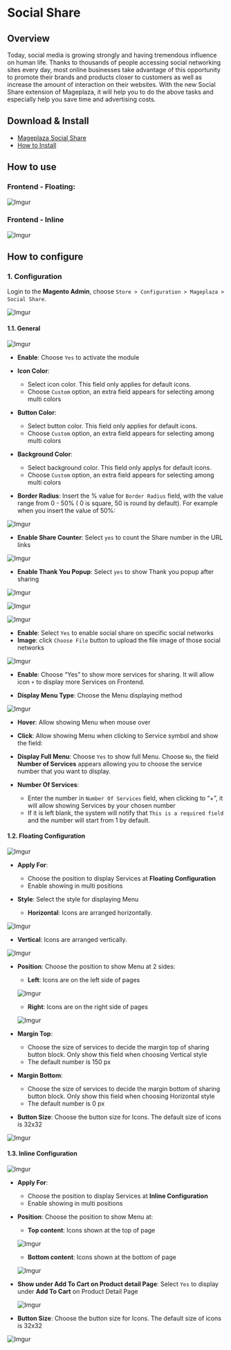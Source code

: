 # Social Share

## Overview

Today, social media is growing strongly and having tremendous influence on human life. Thanks to thousands of people accessing social networking sites every day, most online businesses take advantage of this opportunity to promote their brands and products closer to customers as well as increase the amount of interaction on their websites. With the new Social Share extension of Mageplaza, it will help you to do the above tasks and especially help you save time and advertising costs.


## Download & Install

- [Mageplaza Social Share]()
- [How to Install](https://www.mageplaza.com/install-magento-2-extension/)

## How to use

### Frontend - Floating:

![Imgur](https://i.imgur.com/pogZmvb.gif)


### Frontend - Inline

![Imgur](https://i.imgur.com/UJ1Dtpl.png)

## How to configure

### 1. Configuration

Login to the **Magento Admin**, choose `Store > Configuration > Mageplaza > Social Share`.

![Imgur](https://i.imgur.com/cIE9dtk.gif)

#### 1.1. General

![Imgur](https://i.imgur.com/nvupGDh.png)


- **Enable**: Choose `Yes` to activate the module

- **Icon Color**: 
  - Select icon color. This field only applies for default icons. 
  - Choose `Custom` option, an extra field appears for selecting among multi colors
  
- **Button Color**: 
  - Select button color. This field only applies for default icons. 
  - Choose `Custom` option, an extra field appears for selecting among multi colors
 
- **Background Color**: 
  - Select background color. This field only applys for default icons. 
  - Choose `Custom` option, an extra field appears for selecting among multi colors

- **Border Radius**: Insert the % value for `Border Radius` field, with the value range from 0 - 50% ( 0 is square, 50 is round by default). For example when you insert the value of 50%:


![Imgur](https://i.imgur.com/LtIjjxv.png)


- **Enable Share Counter**: Select `yes` to count the Share number in the URL links

![Imgur](https://i.imgur.com/8tkmXCI.png)

- **Enable Thank You Popup**: Select `yes` to show Thank you popup after sharing

![Imgur](https://i.imgur.com/iBVBNMD.png)

![Imgur](https://i.imgur.com/ifB51Fu.png)

![Imgur](https://i.imgur.com/pXQh5gu.png)

- **Enable**: Select `Yes` to enable social share on specific social networks
- **Image**: click `Choose File` button to upload the file image of those social networks

![Imgur](https://i.imgur.com/IzSY8b7.png)


- **Enable**: Choose “Yes” to show more services for sharing. It will allow icon ``+`` to display more Services on Frontend.

- **Display Menu Type**: Choose the Menu displaying method 

![Imgur](https://i.imgur.com/ljJV4KR.png)

  - **Hover**: Allow showing Menu when mouse over
  - **Click**: Allow showing Menu when clicking to Service symbol and show the field: 
  - **Display Full Menu**: Choose `Yes` to show full Menu. Choose `No`, the field **Number of Services** appears allowing you to choose the service number that you want to display.  


  
- **Number Of Services**: 
  - Enter the number in `Number Of Services` field, when clicking to “+”, it will allow showing Services by your chosen number
  - If it is left blank, the system will notify that `This is a required field` and the number will start from 1 by default.  
  
  
  
#### 1.2. Floating Configuration

  ![Imgur](https://i.imgur.com/pNfHLv2.png)
  
- **Apply For**: 
  - Choose the position to display Services at **Floating Configuration**
  - Enable showing in multi positions
  
- **Style**: Select the style for displaying Menu
  - **Horizontal**: Icons are arranged horizontally.


![Imgur](https://i.imgur.com/SHNHJLm.gif)


  - **Vertical**: Icons are arranged vertically.


![Imgur](https://i.imgur.com/7UARNP7.png)

- **Position**: Choose the position to show Menu at 2 sides:
  - **Left**: Icons are on the left side of pages
  
  ![Imgur](https://i.imgur.com/87uRNAr.png)
  
  
  - **Right**: Icons are on the right side of pages
  
  ![Imgur](https://i.imgur.com/lUfNXUH.png)
  
- **Margin Top**:
  - Choose the size of services to decide the margin top of sharing button block. Only show this field when choosing Vertical style
  - The default number is 150 px
  
- **Margin Bottom**:
  - Choose the size of services to decide the margin bottom of sharing button block. Only show this field when choosing Horizontal style
  - The default number is 0 px
  
  
- **Button Size**: Choose the button size for Icons. The default size of icons is 32x32

![Imgur](https://i.imgur.com/WWF3UwQ.png)

#### 1.3. Inline Configuration

![Imgur](https://i.imgur.com/7Evq2x0.png)


- **Apply For**: 
  - Choose the position to display Services at **Inline Configuration**
  - Enable showing in multi positions
  

- **Position**: Choose the position to show Menu at:
  - **Top content**: Icons shown at the top of page
  
  ![Imgur](https://i.imgur.com/MbFm7xr.png)
  
  - **Bottom content**: Icons shown at the bottom of page
  
  ![Imgur](https://i.imgur.com/eZvn2rh.png)

  
- **Show under Add To Cart on Product detail Page**: Select `Yes` to display under **Add To Cart** on Product Detail Page

  ![Imgur](https://i.imgur.com/MBHPOCf.png)
  
  
- **Button Size**: Choose the button size for Icons. The default size of icons is 32x32


![Imgur](https://i.imgur.com/IPVN3qC.png)


